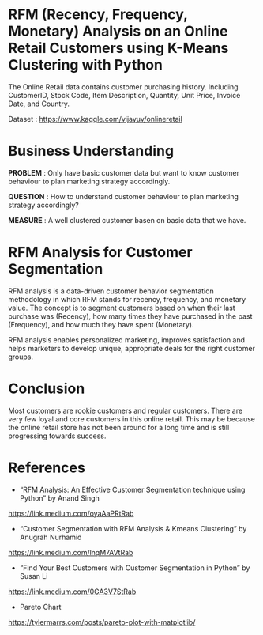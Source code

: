 # RFM (Recency, Frequency, Monetary) Analysis on an Online Retail Customers using K-Means Clustering with Python

The Online Retail data contains customer purchasing history. Including CustomerID, Stock Code, Item Description, Quantity, Unit Price, Invoice Date, and Country.

Dataset : https://www.kaggle.com/vijayuv/onlineretail

# Business Understanding
**PROBLEM** : Only have basic customer data but want to know customer behaviour to plan marketing strategy accordingly.

**QUESTION** : How to understand customer behaviour to plan marketing strategy accordingly?

**MEASURE** : A well clustered customer basen on basic data that we have.

# RFM Analysis for Customer Segmentation
RFM analysis is a data-driven customer behavior segmentation methodology in which RFM stands for recency, frequency, and monetary value. The concept is to segment customers based on when their last purchase was (Recency), how many times they have purchased in the past (Frequency), and how much they have spent (Monetary).

RFM analysis enables personalized marketing, improves satisfaction and helps marketers to develop unique, appropriate deals for the right customer groups.

# Conclusion
Most customers are rookie customers and regular customers. There are very few loyal and core customers in this online retail. This may be because the online retail store has not been around for a long time and is still progressing towards success.

# References
* “RFM Analysis: An Effective Customer Segmentation technique using Python” by Anand Singh

https://link.medium.com/oyaAaPRtRab

* “Customer Segmentation with RFM Analysis & Kmeans Clustering” by Anugrah Nurhamid

https://link.medium.com/lnqM7AVtRab

* “Find Your Best Customers with Customer Segmentation in Python” by Susan Li

https://link.medium.com/0GA3V7StRab

* Pareto Chart

https://tylermarrs.com/posts/pareto-plot-with-matplotlib/
